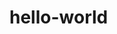 # hello-world

<html>
<head>
<title>test</title>
<?php
include_once('test.php');
?>
</head>
<body></body>
</html>
